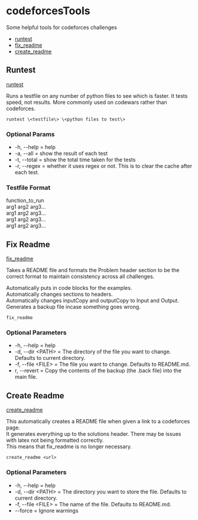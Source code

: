 # codeforcesTools
Some helpful tools for codeforces challenges  
- [runtest](#runtest)  
- [fix_readme](#fix-readme)  
- [create_readme](#create-readme)

## Runtest
[runtest](runtest)

Runs a testfile on any number of python files to see which is faster. It tests speed, not results. More commonly used on codewars rather than codeforces.   

```
runtest \<testfile\> \<python files to test\>
```

### Optional Params
- -h, --help   = help  
- -a, --all    = show the result of each test  
- -t, --total  = show the total time taken for the tests  
- -r, --regex  = whether it uses regex or not. This is to clear the cache after each test.  

### Testfile Format
function_to_run  
arg1 arg2 arg3...  
arg1 arg2 arg3...  
arg1 arg2 arg3...  
arg1 arg2 arg3...  


## Fix Readme
[fix_readme](fix_readme)

Takes a README file and formats the Problem header section to be the correct format to maintain consistency across all challenges.  

Automatically puts in code blocks for the examples.  
Automatically changes sections to headers.  
Automatically changes inputCopy and outputCopy to Input and Output.  
Generates a backup file incase something goes wrong.  

```
fix_readme
```

### Optional Parameters
- -h, --help = help
- -d, --dir \<PATH\> = The directory of the file you want to change. Defaults to current directory.  
- -f, --file \<FILE\> = The file you want to change. Defaults to README.md.
- r, --revert = Copy the contents of the backup (the .back file) into the main file.  


## Create Readme
[create_readme](make_readme/create_readme)

This automatically creates a README file when given a link to a codeforces page.  
It generates everything up to the solutions header. There may be issues with latex not being formatted correctly.  
This means that fix_readme is no longer necessary.  

```
create_readme <url>
```

### Optional Parameters
- -h, --help = help
- -d, --dir \<PATH\> = The directory you want to store the file. Defaults to current directory.  
- -f, --file \<FILE\> = The name of the file. Defaults to README.md.
- --force = Ignore warnings